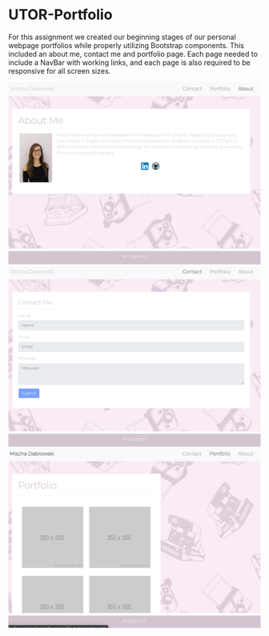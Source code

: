 # UTOR-Portfolio
For this assignment we created our beginning stages of our personal webpage portfolios while properly utilizing Bootstrap components. This included an about me, contact me and portfolio page. Each page needed to include a NavBar with working links, and each page is also required to be responsive for all screen sizes. 

![AboutMe](Assets/AboutMe.png?raw=true)
![ContactMe](Assets/ContactMe.png?raw=true)
![Portfolio](Assets/Portfolio.png?raw=true)